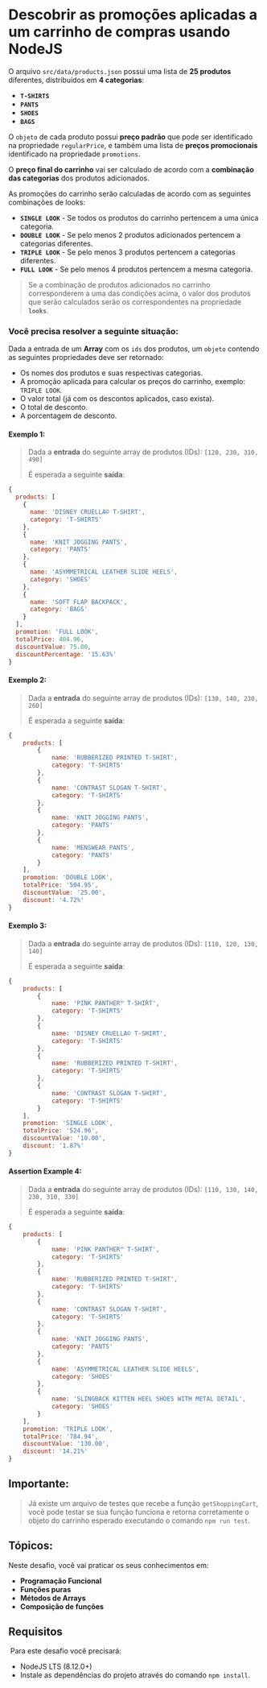 # Descobrir as promoções aplicadas a um carrinho de compras usando NodeJS

O arquivo `src/data/products.json` possui uma lista de **25 produtos** diferentes,
distribuídos em **4 categorias**:

-  **`T-SHIRTS`**
-  **`PANTS`**
-  **`SHOES`**
-  **`BAGS`**

O `objeto` de cada produto possui **preço padrão** que pode ser identificado na propriedade `regularPrice`, e também  uma lista de **preços promocionais** identificado na propriedade `promotions`.

O **preço final do carrinho** vai ser calculado de acordo com a **combinação das categorias** dos produtos adicionados.

As promoções do carrinho serão calculadas de acordo com as seguintes combinações de looks:
* **`SINGLE LOOK`** - Se todos os produtos do carrinho pertencem a uma única categoria.
* **`DOUBLE LOOK`** - Se pelo menos 2 produtos adicionados pertencem a categorias diferentes.
* **`TRIPLE LOOK`**  - Se pelo menos 3 produtos pertencem a categorias diferentes.
* **`FULL LOOK`** - Se pelo menos 4 produtos pertencem a mesma categoria.

> Se a combinação de produtos adicionados no carrinho corresponderem a uma das condições acima, o valor dos produtos que serão calculados serão os correspondentes na propriedade **`looks`**.

### Você precisa resolver a seguinte situação:
Dada a entrada de um **Array** com os `ids` dos produtos, um `objeto` contendo as seguintes propriedades deve ser retornado:

 - Os nomes dos produtos e suas respectivas categorias.
 - A promoção aplicada para calcular os preços do carrinho, exemplo: `TRIPLE LOOK`.
 - O valor total (já com os descontos aplicados, caso exista).
 - O total de desconto.
 - A porcentagem de desconto.

#### Exemplo 1:

> Dada a **entrada** do seguinte array de produtos (IDs): `[120, 230, 310, 490]`
>
> É esperada a seguinte **saída**:
```javascript
{
  products: [
    {
      name: 'DISNEY CRUELLA© T-SHIRT',
      category: 'T-SHIRTS'
    },
    {
      name: 'KNIT JOGGING PANTS',
      category: 'PANTS'
    },
    {
      name: 'ASYMMETRICAL LEATHER SLIDE HEELS',
      category: 'SHOES'
    },
    {
      name: 'SOFT FLAP BACKPACK',
      category: 'BAGS'
    }
  ],
  promotion: 'FULL LOOK',
  totalPrice: 404.96,
  discountValue: 75.00,
  discountPercentage: '15.63%'
}
```

#### Exemplo 2:

> Dada a **entrada** do seguinte array de produtos (IDs): `[130, 140, 230, 260]`
>
> É esperada a seguinte **saída**:
```javascript
{
    products: [
		{
            name: 'RUBBERIZED PRINTED T-SHIRT',
            category: 'T-SHIRTS'
        },
		{
            name: 'CONTRAST SLOGAN T-SHIRT',
            category: 'T-SHIRTS'
        },
		{
            name: 'KNIT JOGGING PANTS',
            category: 'PANTS'
        },
		{
            name: 'MENSWEAR PANTS',
            category: 'PANTS'
        }
	],
    promotion: 'DOUBLE LOOK',
	totalPrice: '504.95',
	discountValue: '25.00',
	discount: '4.72%'
}
```

#### Exemplo 3:

> Dada a **entrada** do seguinte array de produtos (IDs): `[110, 120, 130, 140]`
>
> É esperada a seguinte **saída**:
```javascript
{
    products: [
        {
            name: 'PINK PANTHER™ T-SHIRT',
            category: 'T-SHIRTS'
        },
        {
            name: 'DISNEY CRUELLA© T-SHIRT',
            category: 'T-SHIRTS'
        },
        {
            name: 'RUBBERIZED PRINTED T-SHIRT',
            category: 'T-SHIRTS'
        },
        {
            name: 'CONTRAST SLOGAN T-SHIRT',
            category: 'T-SHIRTS'
        }
    ],
    promotion: 'SINGLE LOOK',
    totalPrice: '524.96',
    discountValue: '10.00',
    discount: '1.87%'
}
```

#### Assertion Example 4:

> Dada a **entrada** do seguinte array de produtos (IDs): `[110, 130, 140, 230, 310, 330]`
>
> É esperada a seguinte **saída**:
```javascript
{
    products: [
        {
            name: 'PINK PANTHER™ T-SHIRT',
            category: 'T-SHIRTS'
        },
        {
            name: 'RUBBERIZED PRINTED T-SHIRT',
            category: 'T-SHIRTS'
        },
        {
            name: 'CONTRAST SLOGAN T-SHIRT',
            category: 'T-SHIRTS'
        },
        {
            name: 'KNIT JOGGING PANTS',
            category: 'PANTS'
        },
        {
            name: 'ASYMMETRICAL LEATHER SLIDE HEELS',
            category: 'SHOES'
        },
        {
            name: 'SLINGBACK KITTEN HEEL SHOES WITH METAL DETAIL',
            category: 'SHOES'
        }
    ],
    promotion: 'TRIPLE LOOK',
    totalPrice: '784.94',
    discountValue: '130.00',
    discount: '14.21%'
}
```

## Importante:
> Já existe um arquivo de testes que recebe a função `getShoppingCart`, você pode testar se sua função funciona e retorna corretamente o objeto do carrinho esperado executando o comando `npm run test`.

## Tópicos:
Neste desafio, você vai praticar os seus conhecimentos em:
- **Programação Funcional**
- **Funções puras**
- **Métodos de Arrays**
- **Composição de funções**

## Requisitos
​
Para este desafio você precisará:
- NodeJS LTS (8.12.0+)
- Instale as dependências do projeto através do comando `npm install`.
